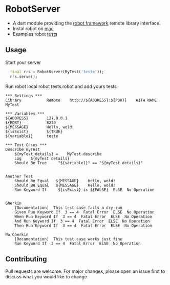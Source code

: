 # RobotServer
* A dart module providing the [robot framework](http://www.robotframework.org) remote library interface.
* Instal robot on  [mac](https://testersdock.com/robot-framework-install-mac/)
* Examples robot [tests](https://robotframework.org/robotframework/latest/libraries/BuiltIn.html)
## Usage

Start your server

```dart
  final rrs = RobotServer(MyTest('teste'));
  rrs.serve();
```
Run robot local robot tests.robot and add yours tests

```robotframework
*** Settings ***
Library           Remote    http://${ADDRESS}:${PORT}    WITH NAME    MyTest

*** Variables ***
${ADDRESS}        127.0.0.1
${PORT}           8270
${MESSAGE}        Hello, wold!
${isExist}        ${TRUE}
${variable1}      teste

*** Test Cases ***
Describe myTest
    ${myTest details} =    MyTest.describe
    Log    ${myTest details}
    Should Be True     "${variable1}" == "${myTest details}"


Another Test
    Should Be Equal   ${MESSAGE}    Hello, wold!
    Should Be Equal   ${MESSAGE}    Hello, wold!
    Run Keyword If     ${isExist} is ${FALSE}  ELSE  No Operation


Gherkin
    [Documentation]  This test case fails a dry-run
    Given Run Keyword If  3 == 4  Fatal Error  ELSE  No Operation
    When Run Keyword If  3 == 4  Fatal Error  ELSE  No Operation
    And Run Keyword If  3 == 4  Fatal Error  ELSE  No Operation
    Then Run Keyword If  3 == 4  Fatal Error  ELSE  No Operation

No Gherkin
    [Documentation]  This test case works just fine
    Run Keyword If  3 == 4  Fatal Error  ELSE  No Operation

```

## Contributing
Pull requests are welcome. For major changes, please open an issue first to discuss what you would like to change.